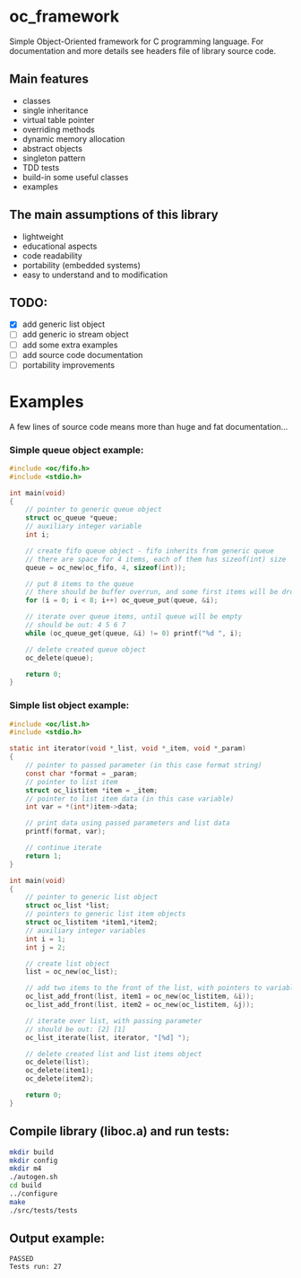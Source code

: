 # oc_framework
Simple Object-Oriented framework for C programming language.
For documentation and more details see headers file of library source code.

## Main features
- classes
- single inheritance
- virtual table pointer
- overriding methods
- dynamic memory allocation
- abstract objects
- singleton pattern
- TDD tests
- build-in some useful classes
- examples

## The main assumptions of this library
- lightweight
- educational aspects
- code readability
- portability (embedded systems)
- easy to understand and to modification

## TODO:
- [x] add generic list object
- [ ] add generic io stream object
- [ ] add some extra examples
- [ ] add source code documentation
- [ ] portability improvements

# Examples
A few lines of source code means more than huge and fat documentation...

### Simple queue object example:
```c
#include <oc/fifo.h>
#include <stdio.h>

int main(void)
{
    // pointer to generic queue object
    struct oc_queue *queue;
    // auxiliary integer variable 
    int i;

    // create fifo queue object - fifo inherits from generic queue
    // there are space for 4 items, each of them has sizeof(int) size
    queue = oc_new(oc_fifo, 4, sizeof(int));

    // put 8 items to the queue
    // there should be buffer overrun, and some first items will be drop
    for (i = 0; i < 8; i++) oc_queue_put(queue, &i);

    // iterate over queue items, until queue will be empty
    // should be out: 4 5 6 7
    while (oc_queue_get(queue, &i) != 0) printf("%d ", i);

    // delete created queue object
    oc_delete(queue);

    return 0;
}
```

### Simple list object example:
```c
#include <oc/list.h>
#include <stdio.h>

static int iterator(void *_list, void *_item, void *_param)
{
    // pointer to passed parameter (in this case format string)
    const char *format = _param;
    // pointer to list item
    struct oc_listitem *item = _item;
    // pointer to list item data (in this case variable)
    int var = *(int*)item->data;

    // print data using passed parameters and list data
    printf(format, var);

    // continue iterate
    return 1;
}

int main(void)
{
    // pointer to generic list object
    struct oc_list *list;
    // pointers to generic list item objects
    struct oc_listitem *item1,*item2;
    // auxiliary integer variables 
    int i = 1;
    int j = 2;

    // create list object
    list = oc_new(oc_list);

    // add two items to the front of the list, with pointers to variables
    oc_list_add_front(list, item1 = oc_new(oc_listitem, &i));
    oc_list_add_front(list, item2 = oc_new(oc_listitem, &j));

    // iterate over list, with passing parameter
    // should be out: [2] [1]
    oc_list_iterate(list, iterator, "[%d] ");

    // delete created list and list items object
    oc_delete(list);
    oc_delete(item1);
    oc_delete(item2);

    return 0;
}
```

## Compile library (liboc.a) and run tests:

```sh
mkdir build
mkdir config
mkdir m4
./autogen.sh
cd build
../configure
make
./src/tests/tests
```

## Output example:

```
PASSED
Tests run: 27
```


